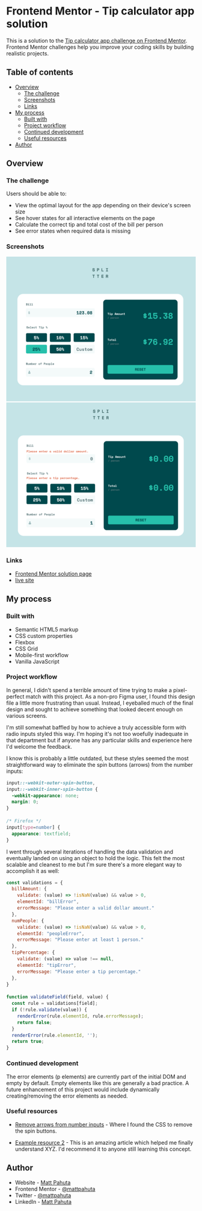 # Frontend Mentor - Tip calculator app solution

This is a solution to the [Tip calculator app challenge on Frontend Mentor](https://www.frontendmentor.io/challenges/tip-calculator-app-ugJNGbJUX). Frontend Mentor challenges help you improve your coding skills by building realistic projects.

## Table of contents

- [Overview](#overview)
  - [The challenge](#the-challenge)
  - [Screenshots](#screenshots)
  - [Links](#links)
- [My process](#my-process)
  - [Built with](#built-with)
  - [Project workflow](#project-workflow)
  - [Continued development](#continued-development)
  - [Useful resources](#useful-resources)
- [Author](#author)


## Overview

### The challenge

Users should be able to:

- View the optimal layout for the app depending on their device's screen size
- See hover states for all interactive elements on the page
- Calculate the correct tip and total cost of the bill per person
- See error states when required data is missing

### Screenshots

![](./project-ss-01.png)
![](./project-ss-02.png)


### Links

- [Frontend Mentor solution page](https://your-solution-url.com)
- [live site](https://visionary-maamoul-a920d6.netlify.app/)

## My process

### Built with

- Semantic HTML5 markup
- CSS custom properties
- Flexbox
- CSS Grid
- Mobile-first workflow
- Vanilla JavaScript


### Project workflow

In general, I didn't spend a terrible amount of time trying to make a pixel-perfect match with this project. As a non-pro Figma user, I found this design file a little more frustrating than usual. Instead, I eyeballed much of the final design and sought to achieve something that looked decent enough on various screens.

I'm still somewhat baffled by how to achieve a truly accessible form with radio inputs styled this way. I'm hoping it's not too woefully inadequate in that department but if anyone has any particular skills and experience here I'd welcome the feedback.

I know this is probably a little outdated, but these styles seemed the most straightforward way to eliminate the spin buttons (arrows) from the number inputs:

```css
input::-webkit-outer-spin-button,
input::-webkit-inner-spin-button {
  -webkit-appearance: none;
  margin: 0;
}

/* Firefox */
input[type=number] {
  appearance: textfield;
}
```

I went through several iterations of handling the data validation and eventually landed on using an object to hold the logic. This felt the most scalable and cleanest to me but I'm sure there's a more elegant way to accomplish it as well:

```js
const validations = {
  billAmount: {
    validate: (value) => !isNaN(value) && value > 0,
    elementId: "billError",
    errorMessage: "Please enter a valid dollar amount."
  },
  numPeople: {
    validate: (value) => !isNaN(value) && value > 0,
    elementId: "peopleError",
    errorMessage: "Please enter at least 1 person."
  },
  tipPercentage: {
    validate: (value) => value !== null,
    elementId: "tipError",
    errorMessage: "Please enter a tip percentage."
  },
}

function validateField(field, value) {
  const rule = validations[field];
  if (!rule.validate(value)) {
    renderError(rule.elementId, rule.errorMessage);
    return false;
  }
  renderError(rule.elementId, '');
  return true;
}
```

### Continued development

The error elements (p elements) are currently part of the initial DOM and empty by default. Empty elements like this are generally a bad practice. A future enhancement of this project would include dynamically creating/removing the error elements as needed.

### Useful resources

- [Remove arrows from number inputs](https://www.geeksforgeeks.org/how-to-disable-arrows-from-number-input/) - Where I found the CSS to remove the spin buttons.

- [Example resource 2](https://www.example.com) - This is an amazing article which helped me finally understand XYZ. I'd recommend it to anyone still learning this concept.


## Author

- Website - [Matt Pahuta](https://www.mattpahuta.com)
- Frontend Mentor - [@mattpahuta](https://www.frontendmentor.io/profile/MattPahuta)
- Twitter - [@mattpahuta](https://www.twitter.com/MattPahuta)
- LinkedIn - [Matt Pahuta](www.linkedin.com/in/mattpahuta)
